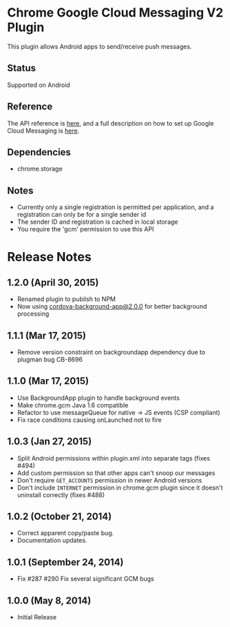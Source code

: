 # Chrome Google Cloud Messaging V2 Plugin

This plugin allows Android apps to send/receive push messages.

## Status

Supported on Android

## Reference

The API reference is [here](https://developer.chrome.com/apps/gcm), and a full description on how to set up Google Cloud Messaging is [here](https://developer.chrome.com/apps/cloudMessaging).

## Dependencies

* chrome.storage

## Notes

* Currently only a single registration is permitted per application, and a registration can only be for a single sender id
* The sender ID and registration is cached in local storage
* You require the 'gcm' permission to use this API

# Release Notes

## 1.2.0 (April 30, 2015)
- Renamed plugin to pubilsh to NPM
- Now using cordova-background-app@2.0.0 for better background processing

## 1.1.1 (Mar 17, 2015)
* Remove version constraint on backgroundapp dependency due to plugman bug CB-8696

## 1.1.0 (Mar 17, 2015)
* Use BackgroundApp plugin to handle background events
* Make chrome.gcm Java 1.6 compatible
* Refactor to use messageQueue for native -> JS events (CSP compliant)
* Fix race conditions causing onLaunched not to fire

## 1.0.3 (Jan 27, 2015)
* Split Android permissions within plugin.xml into separate tags (fixes #494)
* Add custom permission so that other apps can't snoop our messages
* Don't require `GET_ACCOUNTS` permission in newer Android versions
* Don't include `INTERNET` permission in chrome.gcm plugin since it doesn't uninstall correctly (fixes #488)

## 1.0.2 (October 21, 2014)
- Correct apparent copy/paste bug.
- Documentation updates.

## 1.0.1 (September 24, 2014)
- Fix #287 #290 Fix several significant GCM bugs

## 1.0.0 (May 8, 2014)
- Initial Release
